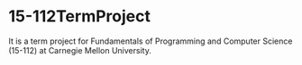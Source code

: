 # 15-112TermProject
It is a term project for Fundamentals of Programming and Computer Science (15-112) at Carnegie Mellon University.
